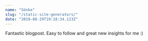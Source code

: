 ```yaml
---
name: "Sönke"
slug: "/static-site-generators/"
date: "2019-08-29T19:18:34.123Z"
---
```

Fantastic blogpost. Easy to follow and great new insights for me :)

